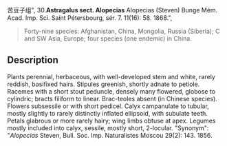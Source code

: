苦豆子组",
30.**Astragalus sect. Alopecias** Alopecias (Steven) Bunge Mém. Acad. Imp. Sci. Saint Pétersbourg, sér. 7. 11(16): 58. 1868.",

> Forty-nine species: Afghanistan, China, Mongolia, Russia (Siberia); C and SW Asia, Europe; four species (one endemic) in China.

## Description
Plants perennial, herbaceous, with well-developed stem and white, rarely reddish, basifixed hairs. Stipules greenish, shortly adnate to petiole. Racemes with a short stout peduncle, densely many flowered, globose to cylindric; bracts filiform to linear. Brac-teoles absent (in Chinese species). Flowers subsessile or with short pedicel. Calyx campanulate to tubular, mostly slightly to rarely distinctly inflated ellipsoid, with subulate teeth. Petals glabrous or more rarely hairy; wing limbs obtuse at apex. Legumes mostly included into calyx, sessile, mostly short, 2-locular.
  "Synonym": "*Alopecias* Steven, Bull. Soc. Imp. Naturalistes Moscou 29(2): 143. 1856.
